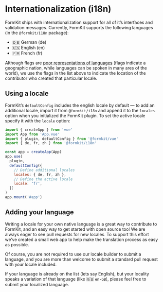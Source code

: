 # Internationalization (i18n)

FormKit ships with internationalization support for all of it’s interfaces and validation messages. Currently, FormKit supports the following languages (in the `@formkit/i18n` package):

- 🇩🇪 German (de)
- 🇺🇸 English (en)
- 🇫🇷 French (fr)

<callout type="info" label="Flags aren’t languages">
Although flags are <a href="http://www.flagsarenotlanguages.com/blog/why-flags-do-not-represent-language/">poor representations of languages</a> (flags indicate a geographic nation, while languages can be spoken in many ares of the world), we use the flags in the list above to indicate the location of the contributor who created that particular locale.
</callout>

## Using a locale

FormKit’s `defaultConfig` includes the english locale by default — to add an additional locale, import it from `@formkit/i18n` and append it to the `locales` option when you initialized the FormKit plugin. To set the active locale specify it with the `locale` option:

```js
import { createApp } from 'vue'
import App from 'App.vue'
import { plugin, defaultConfig } from '@formkit/vue'
import { de, fr, zh } from '@formkit/i18n'

const app = createApp(App)
app.use(
  plugin,
  defaultConfig({
    // Define additional locales
    locales: { de, fr, zh },
    // Define the active locale
    locale: 'fr',
  })
)
app.mount('#app')
```

<!-- ## Changing the active locale

There are two ways to change your active locale:

- Using `this.$formkit.setLocale()` from the Vue plugin.
- Directly modifying the root `config` object.

### Using `setLocale`

When using Vue’s options API you have access to `this.$formkit` which contains a purpose-built method `setLocale()` which globally changes the current locale. -->

## Adding your language

Writing a locale for your own native language is a great way to contribute to FormKit, and an easy way to get started with open source too! We are always eager to see pull requests for new locales. To support this effort we’ve created a small web app to help make the translation process as easy as possible.

<cta href="https://i18n.formkit.com" label="Help others who speak your language!" button="Contribute a locale"></cta>

Of course, you are not required to use our locale builder to submit a language, and you are more than welcome to submit a standard pull request with your locale included.

<callout type="info" label="Localization">
If your language is already on the list (lets say English), but your locality speaks a variation of that language (like 🇬🇧 <code>en-GB</code>), please feel free to submit your localized language.
</callout>
